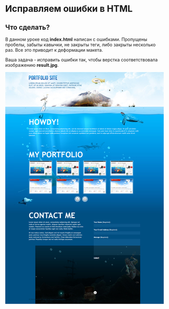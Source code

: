 # Исправляем ошибки в HTML
Что сделать?
------------

В данном уроке код **index.html** написан с ошибками. Пропущены пробелы, забыты кавычки, не закрыты теги, либо закрыты несколько раз. Все это приводит к деформации макета.

Ваша задача - исправить ошибки так, чтобы верстка соответствовала изображению **result.jpg**.

![Результат работы](/result.png "Смотреть")
